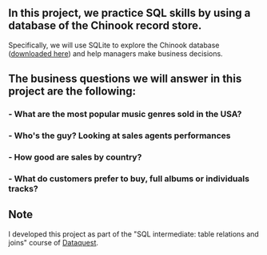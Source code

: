 ## In this project, we practice SQL skills by using a database of the Chinook record store.

Specifically, we will use SQLite to explore the Chinook database ([downloaded here](https://www.sqlitetutorial.net/sqlite-sample-database/)) and help managers make business decisions.

## The business questions we will answer in this project are the following:

### - What are the most popular music genres sold in the USA?
### - Who's the guy? Looking at sales agents performances
### - How good are sales by country?
### - What do customers prefer to buy, full albums or individuals tracks?

## Note

I developed this project as part of the "SQL intermediate: table relations and joins" course of [Dataquest](https://app.dataquest.io/course/sql-joins-relations).
